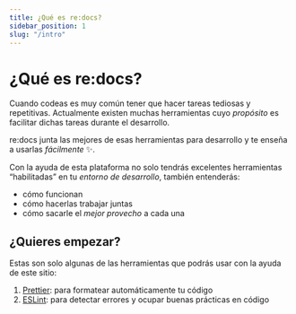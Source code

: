 ```yaml
---
title: ¿Qué es re:docs?
sidebar_position: 1
slug: "/intro"
---
```


# ¿Qué es <span className="redocs">re:docs</span>?

Cuando codeas es muy común tener que hacer tareas tediosas y repetitivas.
Actualmente existen muchas herramientas cuyo _propósito_ es facilitar dichas
tareas durante el desarrollo.

<p><span className="redocs">re:docs</span> junta las mejores de esas herramientas para desarrollo y te enseña a usarlas <em>fácilmente</em> ✨.</p>

Con la ayuda de esta plataforma no solo tendrás excelentes herramientas
“habilitadas” en tu _entorno de desarrollo_, también entenderás:

- cómo funcionan
- cómo hacerlas trabajar juntas
- cómo sacarle el _mejor provecho_ a cada una

## ¿Quieres empezar?

Estas son solo algunas de las herramientas que podrás usar con la ayuda de este
sitio:

1.  [Prettier](./prettier): para formatear automáticamente tu código
1.  [ESLint](./eslint): para detectar errores y ocupar buenas prácticas en
    código
